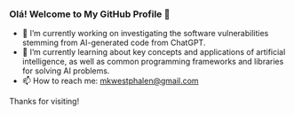 ### Olá! Welcome to My GitHub Profile 👋

<!--
**mwestphalen/mwestphalen** is a ✨ _special_ ✨ repository because its `README.md` (this file) appears on your GitHub profile.

Here are some ideas to get you started:

- 🔭 I’m currently working on ...
- 🌱 I’m currently learning ...
- 👯 I’m looking to collaborate on ...
- 🤔 I’m looking for help with ...
- 💬 Ask me about ...
- 📫 How to reach me: ...
- 😄 Pronouns: ...
- ⚡ Fun fact: ...
-->

- 🔭 I’m currently working on investigating the software vulnerabilities stemming from AI-generated code from ChatGPT.
- 🌱 I’m currently learning about key concepts and applications of artificial intelligence, as well as common programming frameworks and libraries for solving AI problems.
- 📫 How to reach me: [mkwestphalen@gmail.com](mkwestphalen@gmail.com)

Thanks for visiting!

